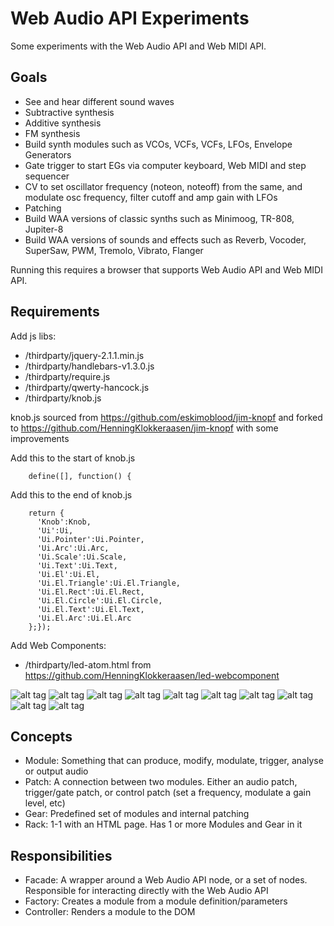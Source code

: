 Web Audio API Experiments
======================

Some experiments with the Web Audio API and Web MIDI API.

Goals
-----

 - See and hear different sound waves
 - Subtractive synthesis
 - Additive synthesis
 - FM synthesis
 - Build synth modules such as VCOs, VCFs, VCFs, LFOs, Envelope Generators
 - Gate trigger to start EGs via computer keyboard, Web MIDI and step sequencer
 - CV to set oscillator frequency (noteon, noteoff) from the same, and modulate osc frequency, filter cutoff and amp gain with LFOs
 - Patching
 - Build WAA versions of classic synths such as Minimoog, TR-808, Jupiter-8
 - Build WAA versions of sounds and effects such as Reverb, Vocoder, SuperSaw, PWM, Tremolo, Vibrato, Flanger

Running this requires a browser that supports Web Audio API and Web MIDI API.

Requirements
------------

Add js libs:

-	/thirdparty/jquery-2.1.1.min.js
-	/thirdparty/handlebars-v1.3.0.js
-	/thirdparty/require.js
-	/thirdparty/qwerty-hancock.js
-	/thirdparty/knob.js 				

knob.js sourced from https://github.com/eskimoblood/jim-knopf
and forked to https://github.com/HenningKlokkeraasen/jim-knopf
with some improvements

Add this to the start of knob.js
        
		define([], function() { 

Add this to the end of knob.js

		return {
		  'Knob':Knob,
		  'Ui':Ui,
		  'Ui.Pointer':Ui.Pointer,
		  'Ui.Arc':Ui.Arc,
		  'Ui.Scale':Ui.Scale,
		  'Ui.Text':Ui.Text,
		  'Ui.El':Ui.El,
		  'Ui.El.Triangle':Ui.El.Triangle,
		  'Ui.El.Rect':Ui.El.Rect,
		  'Ui.El.Circle':Ui.El.Circle,
		  'Ui.El.Text':Ui.El.Text,
		  'Ui.El.Arc':Ui.El.Arc
		};});

Add Web Components:

 - /thirdparty/led-atom.html from https://github.com/HenningKlokkeraasen/led-webcomponent

![alt tag](https://raw.github.com/HenningKlokkeraasen/WebAudioApiExperiments/develop/img/sine3.png)
![alt tag](https://raw.github.com/HenningKlokkeraasen/WebAudioApiExperiments/develop/img/triangle3.png)
![alt tag](https://raw.github.com/HenningKlokkeraasen/WebAudioApiExperiments/develop/img/sawtooth3.png)
![alt tag](https://raw.github.com/HenningKlokkeraasen/WebAudioApiExperiments/develop/img/sawtooth-inverted3.png)
![alt tag](https://raw.github.com/HenningKlokkeraasen/WebAudioApiExperiments/develop/img/square3.png)
![alt tag](https://raw.github.com/HenningKlokkeraasen/WebAudioApiExperiments/develop/img/adsr3.png)
![alt tag](https://raw.github.com/HenningKlokkeraasen/WebAudioApiExperiments/develop/img/lpf3.png)
![alt tag](https://raw.github.com/HenningKlokkeraasen/WebAudioApiExperiments/develop/img/hpf3.png)
![alt tag](https://raw.github.com/HenningKlokkeraasen/WebAudioApiExperiments/develop/img/amp3.png)
![alt tag](https://raw.github.com/HenningKlokkeraasen/WebAudioApiExperiments/develop/img/mod3.png)


Concepts
--------

 - Module: Something that can produce, modify, modulate, trigger, analyse or output audio
 - Patch: A connection between two modules. Either an audio patch, trigger/gate patch, or control patch (set a frequency, modulate a gain level, etc)
 - Gear: Predefined set of modules and internal patching
 - Rack: 1-1 with an HTML page. Has 1 or more Modules and Gear in it

Responsibilities
----------------
 - Facade: A wrapper around a Web Audio API node, or a set of nodes. Responsible for interacting directly with the Web Audio API
 - Factory: Creates a module from a module definition/parameters
 - Controller: Renders a module to the DOM
